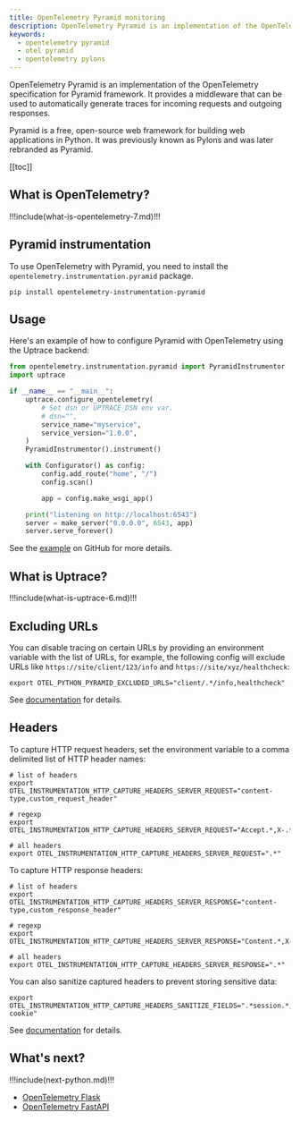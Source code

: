 ```yaml
---
title: OpenTelemetry Pyramid monitoring
description: OpenTelemetry Pyramid is an implementation of the OpenTelemetry specification for Pyramid framework.
keywords:
  - opentelemetry pyramid
  - otel pyramid
  - opentelemetry pylons
---
```


<CoverImage title="Monitor Pyramid performance with OpenTelemetry" />

OpenTelemetry Pyramid is an implementation of the OpenTelemetry specification for Pyramid framework. It provides a middleware that can be used to automatically generate traces for incoming requests and outgoing responses.

Pyramid is a free, open-source web framework for building web applications in Python. It was previously known as Pylons and was later rebranded as Pyramid.

[[toc]]

## What is OpenTelemetry?

!!!include(what-is-opentelemetry-7.md)!!!

## Pyramid instrumentation

To use OpenTelemetry with Pyramid, you need to install the `opentelemetry.instrumentation.pyramid` package.

```shell
pip install opentelemetry-instrumentation-pyramid
```

## Usage

Here's an example of how to configure Pyramid with OpenTelemetry using the Uptrace backend:

```python
from opentelemetry.instrumentation.pyramid import PyramidInstrumentor
import uptrace

if __name__ == "__main__":
    uptrace.configure_opentelemetry(
        # Set dsn or UPTRACE_DSN env var.
        # dsn="",
        service_name="myservice",
        service_version="1.0.0",
    )
    PyramidInstrumentor().instrument()

    with Configurator() as config:
        config.add_route("home", "/")
        config.scan()

        app = config.make_wsgi_app()

    print("listening on http://localhost:6543")
    server = make_server("0.0.0.0", 6543, app)
    server.serve_forever()
```

See the [example](https://github.com/uptrace/uptrace-python/tree/master/example/pyramid) on GitHub for more details.

## What is Uptrace?

!!!include(what-is-uptrace-6.md)!!!

## Excluding URLs

You can disable tracing on certain URLs by providing an environment variable with the list of URLs, for example, the following config will exclude URLs like `https://site/client/123/info` and `https://site/xyz/healthcheck`:

```shell
export OTEL_PYTHON_PYRAMID_EXCLUDED_URLS="client/.*/info,healthcheck"
```

See [documentation](https://opentelemetry-python-contrib.readthedocs.io/en/latest/instrumentation/pyramid/pyramid.html) for details.

## Headers

To capture HTTP request headers, set the environment variable to a comma delimited list of HTTP header names:

```shell
# list of headers
export OTEL_INSTRUMENTATION_HTTP_CAPTURE_HEADERS_SERVER_REQUEST="content-type,custom_request_header"

# regexp
export OTEL_INSTRUMENTATION_HTTP_CAPTURE_HEADERS_SERVER_REQUEST="Accept.*,X-.*"

# all headers
export OTEL_INSTRUMENTATION_HTTP_CAPTURE_HEADERS_SERVER_REQUEST=".*"
```

To capture HTTP response headers:

```shell
# list of headers
export OTEL_INSTRUMENTATION_HTTP_CAPTURE_HEADERS_SERVER_RESPONSE="content-type,custom_response_header"

# regexp
export OTEL_INSTRUMENTATION_HTTP_CAPTURE_HEADERS_SERVER_RESPONSE="Content.*,X-.*"

# all headers
export OTEL_INSTRUMENTATION_HTTP_CAPTURE_HEADERS_SERVER_RESPONSE=".*"
```

You can also sanitize captured headers to prevent storing sensitive data:

```shell
export OTEL_INSTRUMENTATION_HTTP_CAPTURE_HEADERS_SANITIZE_FIELDS=".*session.*,set-cookie"
```

See [documentation](https://opentelemetry-python-contrib.readthedocs.io/en/latest/instrumentation/pyramid/pyramid.html) for details.

## What's next?

!!!include(next-python.md)!!!

- [OpenTelemetry Flask](opentelemetry-flask.md)
- [OpenTelemetry FastAPI](opentelemetry-fastapi.md)
